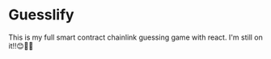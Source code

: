 # Guesslify
This is my full smart contract chainlink guessing game with react. I'm still on it!!😊🚀🚀
